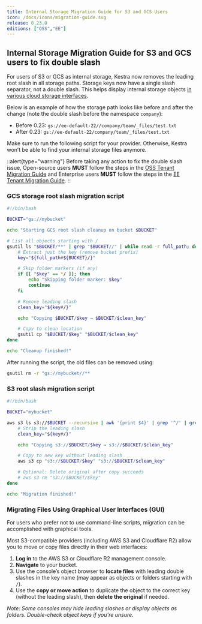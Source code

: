 ```yaml
---
title: Internal Storage Migration Guide for S3 and GCS Users
icon: /docs/icons/migration-guide.svg
release: 0.23.0
editions: ["OSS","EE"]
---
```


## Internal Storage Migration Guide for S3 and GCS users to fix double slash

For users of S3 or GCS as internal storage, Kestra now removes the leading root slash in all storage paths. Storage keys now have a single slash separator, not a double slash. This helps display internal storage objects [in various cloud storage interfaces](https://github.com/kestra-io/kestra/issues/3933).

Below is an example of how the storage path looks like before and after the change (note the double slash before the namespace `company`):

- Before 0.23: `gs://ee-default-22//company/team/_files/test.txt`
- After 0.23: `gs://ee-default-22/company/team/_files/test.txt`

Make sure to run the following script for your provider. Otherwise, Kestra won’t be able to find your internal storage files anymore.

::alert{type="warning"}
Before taking any action to fix the double slash issue, Open-source users **MUST** follow the steps in the [OSS Tenant Migration Guide](tenant-migration-oss.md) and Enterprise users **MUST** follow the steps in the [EE Tenant Migration Guide](tenant-migration-ee.md).
::

### GCS storage root slash migration script

```bash
#!/bin/bash

BUCKET="gs://mybucket"

echo "Starting GCS root slash cleanup on bucket $BUCKET"

# List all objects starting with /
gsutil ls "$BUCKET/**" | grep "$BUCKET//" | while read -r full_path; do
    # Extract just the key (remove bucket prefix)
    key="${full_path#${BUCKET}/}"

    # Skip folder markers (if any)
    if [[ "$key" == */ ]]; then
        echo "Skipping folder marker: $key"
        continue
    fi

    # Remove leading slash
    clean_key="${key#/}"

    echo "Copying $BUCKET/$key → $BUCKET/$clean_key"

    # Copy to clean location
    gsutil cp "$BUCKET/$key" "$BUCKET/$clean_key"
done

echo "Cleanup finished!"
```

After running the script, the old files can be removed using:
```bash
gsutil rm -r "gs://mybucket//**
```
### S3 root slash migration script

```bash
#!/bin/bash

BUCKET="mybucket"

aws s3 ls s3://$BUCKET --recursive | awk '{print $4}' | grep '^/' | grep -v '/$' | while read -r key; do
    # Strip the leading slash
    clean_key="${key#/}"

    echo "Copying s3://$BUCKET/$key → s3://$BUCKET/$clean_key"

    # Copy to new key without leading slash
    aws s3 cp "s3://$BUCKET/$key" "s3://$BUCKET/$clean_key"

    # Optional: Delete original after copy succeeds
    # aws s3 rm "s3://$BUCKET/$key"
done

echo "Migration finished!"
```


### Migrating Files Using Graphical User Interfaces (GUI)

For users who prefer not to use command-line scripts, migration can be accomplished with graphical tools.

Most S3-compatible providers (including AWS S3 and Cloudflare R2) allow you to move or copy files directly in their web interfaces:

1. **Log in** to the AWS S3 or Cloudflare R2 management console.
2. **Navigate** to your bucket.
3. Use the console’s object browser to **locate files** with leading double slashes in the key name (may appear as objects or folders starting with `/`).
4. Use the **copy or move action** to duplicate the object to the correct key (without the leading slash), then **delete the original** if needed.

*Note: Some consoles may hide leading slashes or display objects as folders. Double-check object keys if you're unsure.*

